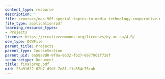 ```yaml
---
content_type: resource
description: ''
file: /courses/mas-965-special-topics-in-media-technology-cooperative-machines-fall-2003/23a9162262b7d9df7e81f1c654c75cab_finalprop.pdf
file_type: application/pdf
learning_resource_types:
- Projects
license: https://creativecommons.org/licenses/by-nc-sa/4.0/
ocw_type: OCWFile
parent_title: Projects
parent_type: CourseSection
parent_uid: ba58a8d0-9f0a-8632-fb27-8977961f728f
resourcetype: Document
title: finalprop.pdf
uid: 23a91622-62b7-d9df-7e81-f1c654c75cab
---
```

